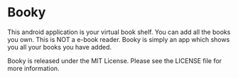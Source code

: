 # Booky

This android application is your virtual book shelf.
You can add all the books you own. This is NOT a e-book reader. 
Booky is simply an app which shows you all your books you have added.

Booky is released under the MIT License. Please see the LICENSE file for more information.